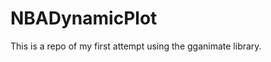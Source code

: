 # NBADynamicPlot
This is a repo of my first attempt using the gganimate library.

<p align = center> <img source = "https://github.com/HTiscar/NBADynamicPlot/blob/master/Dynamic_Animation.gif"> </p>
